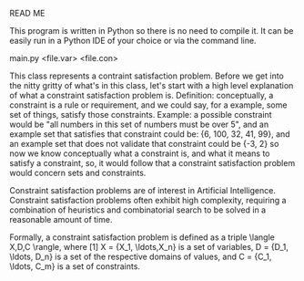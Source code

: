 READ ME

This program is written in Python so there is no need to compile it.
It can be easily run in a Python IDE of your choice or via the command line.

main.py <file.var> <file.con> <flag>

This class represents a contraint satisfaction problem.  Before we get into the nitty gritty of what's in this class, let's start with a 
high level explanation of what a constraint satisfaction problem is.
Definition:
conceptually, a constraint is a rule or requirement, and we could say, for a example, some set of things, satisfy those constraints.
Example:
 a possible constraint would be "all numbers in this set of numbers must be over 5", and an example set that satisfies that constraint
could be: {6, 100, 32, 41, 99}, and an example set that does not validate that constraint could be {-3, 2}
so now we know conceptually what a constraint is, and what it means to satisfy a constraint, so, it would follow that a constraint
satisfaction problem would concern sets and constraints.

Constraint satisfaction problems are of interest in Artificial Intelligence.
Constraint satisfaction problems often exhibit high complexity, requiring a combination of heuristics and combinatorial search to be
solved in a reasonable amount of time.

Formally, a constraint satisfaction problem is defined as a triple \langle X,D,C \rangle, where [1]
X = \{X_1, \ldots,X_n\} is a set of variables,
D = \{D_1, \ldots, D_n\} is a set of the respective domains of values, and
C = \{C_1, \ldots, C_m\} is a set of constraints.